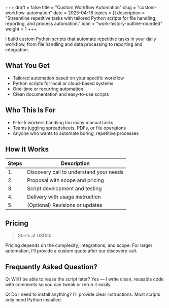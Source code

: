 +++
draft = false
title = "Custom Workflow Automation"
slug = "custom-workflow-automation"
date = 2025-04-18
topics = []
description = "Streamline repetitive tasks with tailored Python scripts for file handling, reporting, and process automation."
icon = "work-history-outline-rounded"
weight = 1
+++

I build custom Python scripts that automate repetitive tasks in your daily workflow, from file handling and data processing to reporting and integration.

## What You Get

- Tailored automation based on your specific workflow
- Python scripts for local or cloud-based systems
- One-time or recurring automation
- Clean documentation and easy-to-use scripts

## Who This Is For

- 9-to-5 workers handling too many manual tasks
- Teams juggling spreadsheets, PDFs, or file operations
- Anyone who wants to automate boring, repetitive processes

## How It Works

| Steps | Description |
| --- | --- |
| 1. | Discovery call to understand your needs |
| 2. | Proposal with scope and pricing |
| 3. | Script development and testing |
| 4. | Delivery with usage instruction |
| 5. | (Optional) Revisions or updates |

## Pricing

> Starts at USD50

Pricing depends on the complexity, integrations, and scope. For larger automation, I’ll provide a custom quote after our discovery call.

## Frequently Asked Question?

Q: Will I be able to reuse the script later?
Yes — I write clean, reusable code with comments so you can tweak or rerun it easily.

Q: Do I need to install anything?
I’ll provide clear instructions. Most scripts only need Python installed.
